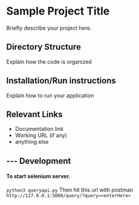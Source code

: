 # Sample Project Title
Briefly describe your project here.

## Directory Structure
Explain how the code is organized

## Installation/Run instructions
Explain how to run your application

## Relevant Links 
- Documentation link
- Working URL (if any)
- anything else



## --- Development
#### To start selenium server. 
`python3 queryapi.py`
Then hit this url with postman
`http://127.0.0.1:5000/query/?query=<enterHere>`

